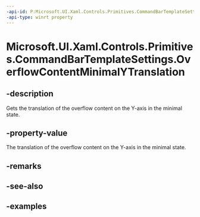 ```yaml
---
-api-id: P:Microsoft.UI.Xaml.Controls.Primitives.CommandBarTemplateSettings.OverflowContentMinimalYTranslation
-api-type: winrt property
---
```


<!-- Property syntax.
public double OverflowContentMinimalYTranslation { get; }
-->

# Microsoft.UI.Xaml.Controls.Primitives.CommandBarTemplateSettings.OverflowContentMinimalYTranslation

## -description

Gets the translation of the overflow content on the Y-axis in the minimal state.

## -property-value

The translation of the overflow content on the Y-axis in the minimal state.

## -remarks

## -see-also

## -examples

